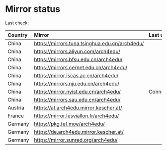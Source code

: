 <script src="./time.js"></script>
# Mirror status
Last check: <script type="text/javascript">localize(1739712153.72213);</script>

|Country|Mirror|Last update|
|:------|:-----|:----------|
|China|https://mirrors.tuna.tsinghua.edu.cn/arch4edu/|<script type="text/javascript">localize(1739688014);</script>|
|China|https://mirrors.aliyun.com/arch4edu/|<script type="text/javascript">localize(1739688014);</script>|
|China|https://mirrors.bfsu.edu.cn/arch4edu/|<script type="text/javascript">localize(1739644581);</script>|
|China|https://mirrors.cernet.edu.cn/arch4edu/|<script type="text/javascript">localize(1739688014);</script>|
|China|https://mirror.iscas.ac.cn/arch4edu/|<script type="text/javascript">localize(1739688014);</script>|
|China|https://mirrors.nju.edu.cn/arch4edu/|<script type="text/javascript">localize(1739601649);</script>|
|China|https://mirror.nyist.edu.cn/arch4edu/|ConnectionError|
|China|https://mirrors.sau.edu.cn/arch4edu/|<script type="text/javascript">localize(1731653531);</script>|
|Austria|https://at.arch4edu.mirror.kescher.at/|<script type="text/javascript">localize(1739688014);</script>|
|France|https://mirror.lesviallon.fr/arch4edu/|<script type="text/javascript">localize(1739688014);</script>|
|Germany|https://pkg.fef.moe/arch4edu/|<script type="text/javascript">localize(1739688014);</script>|
|Germany|https://de.arch4edu.mirror.kescher.at/|<script type="text/javascript">localize(1739688014);</script>|
|Germany|https://mirror.sunred.org/arch4edu/|<script type="text/javascript">localize(1739688014);</script>|

<script src="./tablefilter/tablefilter.js"></script>
<script src="./table.js"></script>